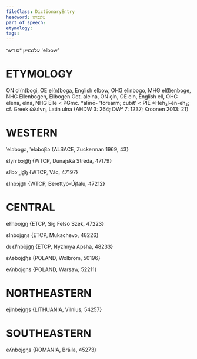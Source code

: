 ```yaml
---
fileClass: DictionaryEntry
headword: עלנבויגן
part_of_speech: 
etymology: 
tags: 
---
```

עלנבויגן
־ס
דער
'elbow'

ETYMOLOGY
===========
ON ol(n)bogi, OE el(n)boga, English elbow, OHG elinbogo, MHG el(l)enboge, NHG Ellenbogen, Ellbogen
Got. aleina, ON ǫln, OE eln, English ell, OHG elena, elna, NHG Elle < PGmc. *alīnō- 'forearm; cubit' < PIE *Heh₃l-én-eh₂; cf. Greek ὠλένη, Latin ulna
{AHDW 3: 264; DW² 7: 1237; Kroonen 2013: 21}

WESTERN
========

ˈeləbogə, ˈeləboβə {ALSACE, Zuckerman 1969, 43}

ɛ́lynˑbɔjg͡ŋ {WTCP, Dunajská Streda, 47179}

ɛlʲbɔˑ˲jg͡ŋ {WTCP, Vác, 47197}

ɛ́lnbɔjg͡n {WTCP, Berettyó-Újfalu, 47212}

CENTRAL
========

elʲnbojgŋ {ETCP, Sîg Felső Szek, 47223}

ɛlnbojgŋs {ETCP, Mukachevo, 48226}

dɩ ɛ́lʲnbòjg͡ŋ {ETCP, Nyzhnya Apsha, 48233}

ɛʎəbojg͡ŋs {POLAND, Wolbrom, 50196}

eʎnbojgns {POLAND, Warsaw, 52211}

NORTHEASTERN
==============

ejlnbejgŋs {LITHUANIA, Vilnius, 54257}

SOUTHEASTERN
==============

eʎnbojgŋs {ROMANIA, Brăila, 45273}
